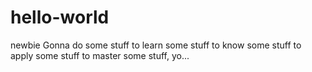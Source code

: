 # hello-world
newbie
Gonna do some stuff to learn some stuff to know some stuff to apply some stuff to master some stuff, yo...
